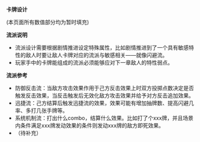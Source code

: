 **卡牌设计**  
  
(本页面所有数值部分均为暂时填充)  
  
**流派说明**  
  
- 流派设计需要根据剧情推进设定特殊属性，比如剧情推进到了一个具有敏感特性的敌人时要让敌人卡牌对应的流派与敏感相关——就像闪避流。  
- 玩家手中的卡牌能组成的流派必须能够应对下一章敌人的特性弱点。  
  
**流派参考**  
- 防御反击流：当敌方攻击效果作用于己方反击效果上时双方投掷点数决定是否触发反击效果，当反击触发后无效化敌方攻击效果并给予对方反击追加效果。  
- 迅捷流：己方结算后触发迅捷流的效果，效果可能有增加抽牌数、提高闪避几率、多打几张手牌等。  
- 系统机制流：打出什么combo，结算什么效果。比如打了个xxx牌，并且场景内条件满足xxx牌发动效果的条件则发动xxx牌的敌方即死效果。  
- （待补充）